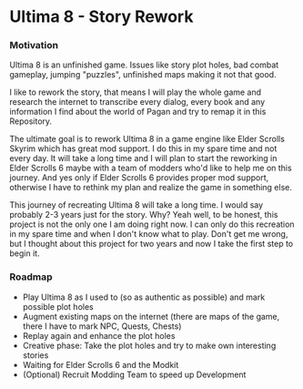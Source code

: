 # Ultima 8 - Story Rework

### Motivation

Ultima 8 is an unfinished game. Issues like story plot holes, bad combat gameplay, jumping "puzzles", unfinished maps making it not that good.

I like to rework the story, that means I will play the whole game and research the internet to transcribe every dialog, every book and any information I find about the world of Pagan and try to remap it in this Repository.

The ultimate goal is to rework Ultima 8 in a game engine like Elder Scrolls Skyrim which has great mod support. I do this in my spare time and not every day. It will take a long time and I will plan to start the reworking in Elder Scrolls 6 maybe with a team of modders who'd like to help me on this journey. And yes only if Elder Scrolls 6 provides proper mod support, otherwise I have to rethink my plan and realize the game in something else.

This journey of recreating Ultima 8 will take a long time. I would say probably 2-3 years just for the story. Why? Yeah well, to be honest, this project is not the only one I am doing right now. I can only do this recreation in my spare time and when I don't know what to play. Don't get me wrong, but I thought about this project for two years and now I take the first step to begin it.

### Roadmap

* Play Ultima 8 as I used to \(so as authentic as possible\) and mark possible plot holes
* Augment existing maps on the internet \(there are maps of the game, there I have to mark NPC, Quests, Chests\)
* Replay again and enhance the plot holes
* Creative phase: Take the plot holes and try to make own interesting stories
* Waiting for Elder Scrolls 6 and the Modkit
* \(Optional\) Recruit Modding Team to speed up Development

